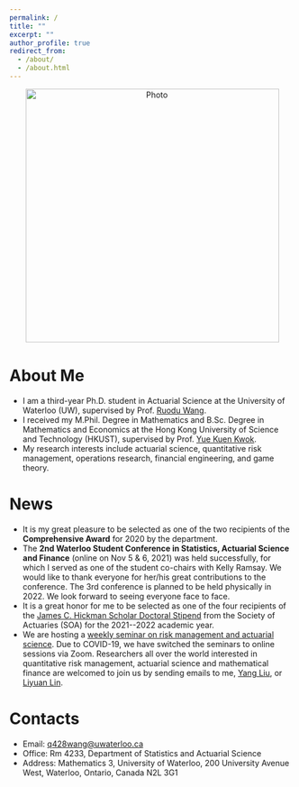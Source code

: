 ```yaml
---
permalink: /
title: ""
excerpt: ""
author_profile: true
redirect_from: 
  - /about/
  - /about.html
---
```


<p align="center">
  <img src="https://qwangan.github.io/images/Photo1.jpeg" alt="Photo" style="width: 450px;"/> 
</p>

# About Me
* I am a third-year Ph.D. student in Actuarial Science at the University of Waterloo (UW), supervised by Prof. [Ruodu Wang](http://sas.uwaterloo.ca/~wang/).
* I received my M.Phil. Degree in Mathematics and B.Sc. Degree in Mathematics and Economics at the Hong Kong University of Science and Technology (HKUST), supervised by Prof. [Yue Kuen Kwok](https://www.math.ust.hk/~maykwok/).
* My research interests include actuarial science, quantitative risk management, operations research, financial engineering, and game theory.

# News
* It is my great pleasure to be selected as one of the two recipients of the **Comprehensive Award** for 2020 by the department. 
* The **2nd Waterloo Student Conference in Statistics, Actuarial Science and Finance** (online on Nov 5 & 6, 2021) was held successfully, for which I served as one of the student co-chairs with Kelly Ramsay. We would like to thank everyone for her/his great contributions to the conference. The 3rd conference is planned to be held physically in 2022. We look forward to seeing everyone face to face.
* It is a great honor for me to be selected as one of the four recipients of the [James C. Hickman Scholar Doctoral Stipend](https://www.soa.org/resources/announcements/press-releases/2021/hickmans-scholar/) from the Society of Actuaries (SOA) for the 2021--2022 academic year.
* We are hosting a [weekly seminar on risk management and actuarial science](https://yang-liu16.github.io/seminar/). Due to COVID-19, we have switched the seminars to online sessions via Zoom. Researchers all over the world interested in quantitative risk management, actuarial science and mathematical finance are welcomed to join us by sending emails to me, [Yang Liu](https://yang-liu16.github.io/), or [Liyuan Lin](https://liyuan-lin.github.io/Liyuan/).

# Contacts
* Email: q428wang@uwaterloo.ca
* Office: Rm 4233, Department of Statistics and Actuarial Science
* Address: Mathematics 3, University of Waterloo, 200 University Avenue West, Waterloo, Ontario, Canada N2L 3G1

